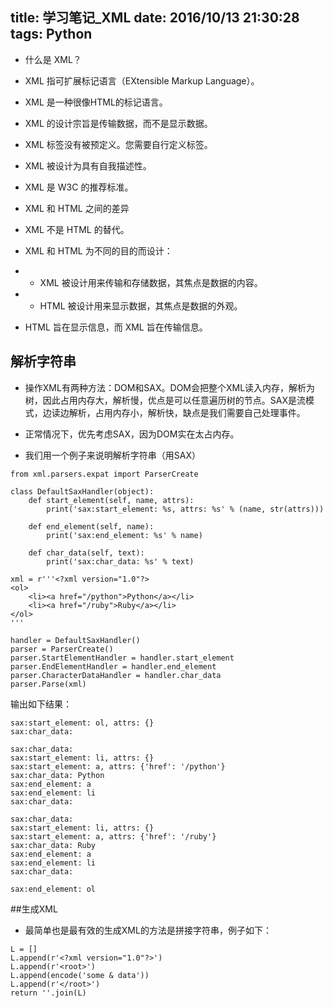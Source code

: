 ﻿title: 学习笔记_XML
date: 2016/10/13 21:30:28
tags: Python
---

- 什么是 XML？
 - XML 指可扩展标记语言（EXtensible Markup Language）。
 - XML 是一种很像HTML的标记语言。
 - XML 的设计宗旨是传输数据，而不是显示数据。
 - XML 标签没有被预定义。您需要自行定义标签。
 - XML 被设计为具有自我描述性。
 - XML 是 W3C 的推荐标准。

- XML 和 HTML 之间的差异
 - XML 不是 HTML 的替代。
 - XML 和 HTML 为不同的目的而设计：
 - - XML 被设计用来传输和存储数据，其焦点是数据的内容。
 - - HTML 被设计用来显示数据，其焦点是数据的外观。
 - HTML 旨在显示信息，而 XML 旨在传输信息。
## 解析字符串

- 操作XML有两种方法：DOM和SAX。DOM会把整个XML读入内存，解析为树，因此占用内存大，解析慢，优点是可以任意遍历树的节点。SAX是流模式，边读边解析，占用内存小，解析快，缺点是我们需要自己处理事件。

- 正常情况下，优先考虑SAX，因为DOM实在太占内存。

- 我们用一个例子来说明解析字符串（用SAX）
```
from xml.parsers.expat import ParserCreate

class DefaultSaxHandler(object):
    def start_element(self, name, attrs):
        print('sax:start_element: %s, attrs: %s' % (name, str(attrs)))

    def end_element(self, name):
        print('sax:end_element: %s' % name)

    def char_data(self, text):
        print('sax:char_data: %s' % text)

xml = r'''<?xml version="1.0"?>
<ol>
    <li><a href="/python">Python</a></li>
    <li><a href="/ruby">Ruby</a></li>
</ol>
'''

handler = DefaultSaxHandler()
parser = ParserCreate()
parser.StartElementHandler = handler.start_element
parser.EndElementHandler = handler.end_element
parser.CharacterDataHandler = handler.char_data
parser.Parse(xml)
```
输出如下结果：
```
sax:start_element: ol, attrs: {}
sax:char_data: 

sax:char_data:     
sax:start_element: li, attrs: {}
sax:start_element: a, attrs: {'href': '/python'}
sax:char_data: Python
sax:end_element: a
sax:end_element: li
sax:char_data: 

sax:char_data:     
sax:start_element: li, attrs: {}
sax:start_element: a, attrs: {'href': '/ruby'}
sax:char_data: Ruby
sax:end_element: a
sax:end_element: li
sax:char_data: 

sax:end_element: ol
```

##生成XML
- 最简单也是最有效的生成XML的方法是拼接字符串，例子如下：
```
L = []
L.append(r'<?xml version="1.0"?>')
L.append(r'<root>')
L.append(encode('some & data'))
L.append(r'</root>')
return ''.join(L)
```